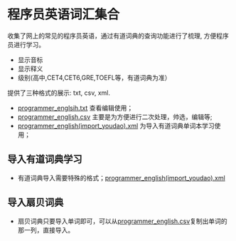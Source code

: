 # 程序员英语词汇集合

收集了网上的常见的程序员英语，通过有道词典的查询功能进行了梳理, 方便程序员进行学习。


* 显示音标
* 显示释义
* 级别(高中,CET4,CET6,GRE,TOEFL等，有道词典为准）

提供了三种格式的展示: txt, csv, xml.   

* [programmer_englsih.txt](programmer_englsih.txt) 查看编辑使用；
* [programmer_english.csv](programmer_english.csv) 主要是为方便进行二次处理，帅选，编辑等;
* [programmer_english(import_youdao).xml](programmer_english(import_youdao).xml) 为导入有道词典单词本学习使用；

## 导入有道词典学习

* 有道词典导入需要特殊的格式；[programmer_english(import_youdao).xml](programmer_english(import_youdao).xml)

## 导入扇贝词典

* 扇贝词典只要导入单词即可，可以从[programmer_english.csv](programmer_english.csv)复制出单词的那一列，直接导入。
